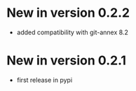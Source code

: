 # New in version 0.2.2

* added compatibility with git-annex 8.2

# New in version 0.2.1

* first release in pypi
